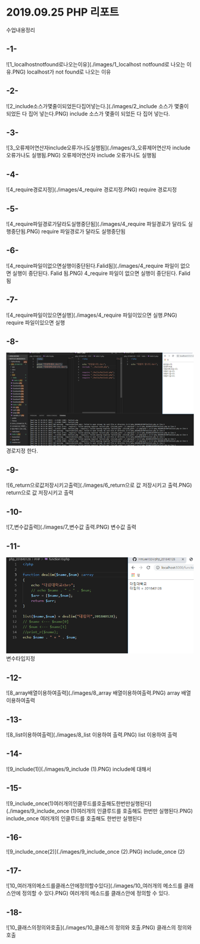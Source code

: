 # 2019.09.25 PHP 리포트

수업내용정리

## -1-
![1_localhostnotfound로나오는이유](./images/1_localhost notfound로 나오는 이유.PNG)
localhost가 not found로 나오는 이유

## -2-
![2_include소스가몇줄이되었든다집어넣는다.](./images/2_include 소스가 몇줄이 되었든 다 집어 넣는다.PNG)
include 소스가 몇줄이 되었든 다 집어 넣는다.

## -3-
![3_오류제어연산자include오류가나도실행됨](./images/3_오류제어연산자 include 오류가나도 실행됨.PNG)
오류제어연산자 include 오류가나도 실행됨

## -4-
![4_require경로지정](./images/4_require 경로지정.PNG)
require 경로지정

## -5-
![4_require파일경로가달라도실행중단됨](./images/4_require 파일경로가 달라도 실행중단됨.PNG)
require 파일경로가 달라도 실행중단됨

## -6-
![4_require파일이없으면실행이중단된다.Falid됨](./images/4_require 파일이 없으면 실행이 중단된다. Falid 됨.PNG)
4_require 파일이 없으면 실행이 중단된다. Falid 됨

## -7-
![4_require파일이있으면실행](./images/4_require 파일이있으면 실행.PNG)
require 파일이있으면 실행

## -8-
![5_경로지정](./images/5_경로지정.PNG)
경로지정 한다.

## -9-
![6_return으로값저장시키고출력](./images/6_return으로 값 저장시키고 출력.PNG)
return으로 값 저장시키고 출력

## -10-
![7_변수값출력](./images/7_변수값 출력.PNG)
변수값 출력

## -11-
![8_변수타입지정](./images/8_변수타입지정.PNG)
변수타입지정

## -12-
![8_array배열이용하여출력](./images/8_array 배열이용하여출력.PNG)
array 배열이용하여출력

## -13-
![8_list이용하여출력](./images/8_list 이용하여 출력.PNG)
list 이용하여 출력

## -14-
![9_include(1)](./images/9_include (1).PNG)
include에 대해서

## -15-
![9_include_once(1)여러개의인클루드를호출해도한번만실행된다](./images/9_include_once (1)여러개의 인클루드를 호출해도 한번만 실행된다.PNG)
include_once 여러개의 인클루드를 호출해도 한번만 실행된다

## -16-
![9_include_once(2)](./images/9_include_once (2).PNG)
include_once (2)

## -17-
![10_여러개의메소드를클래스안에정의할수있다](./images/10_여러개의 메소드를 클래스안에 정의할 수 있다.PNG)
여러개의 메소드를 클래스안에 정의할 수 있다.

## -18-
![10_클래스의정의와호출](./images/10_클래스의 정의와 호출.PNG)
클래스의 정의와 호출
